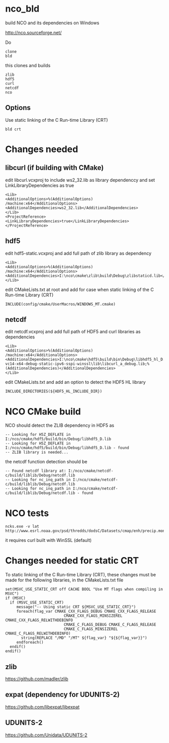 # nco_bld
build NCO and its dependencies on Windows

http://nco.sourceforge.net/

Do

```
clone
bld
```

this clones and builds

```
zlib
hdf5
curl
netcdf
nco
```

## Options

Use static linking of the C Run-time Library (CRT)

```
bld crt
```

# Changes needed

## libcurl (if building with CMake)

edit libcurl.vcxproj to include ws2_32.lib as library dependenccy and set LinkLibraryDependencies as true

```
<Lib>
<AdditionalOptions>%(AdditionalOptions) /machine:x64</AdditionalOptions>
<AdditionalDependencies>ws2_32.lib</AdditionalDependencies>
</Lib>
<ProjectReference>
<LinkLibraryDependencies>true</LinkLibraryDependencies>
</ProjectReference>
```


## hdf5

edit hdf5-static.vcxproj and add full path of zlib library as dependency

```
<Lib>
<AdditionalOptions>%(AdditionalOptions) /machine:x64</AdditionalOptions>
<AdditionalDependencies>I:\nco\cmake\zlib\build\Debug\zlibstaticd.lib</AdditionalDependencies>
</Lib>
```

edit CMakeLists.txt at root and add for case when static linking of the C Run-time Library (CRT)

```
INCLUDE(config/cmake/UserMacros/WINDOWS_MT.cmake)
```

## netcdf

edit netcdf.vcxproj and add full path of HDF5 and curl libraries as dependencies

```
<Lib>
<AdditionalOptions>%(AdditionalOptions) /machine:x64</AdditionalOptions>
<AdditionalDependencies>I:\nco\cmake\hdf5\build\bin\Debug\libhdf5_hl_D.lib;I:\nco\cmake\hdf5\build\bin\Debug\libhdf5_D.lib;I:\nco\cmake\curl\builds\libcurl-vc14-x64-debug-static-ipv6-sspi-winssl\lib\libcurl_a_debug.lib;%(AdditionalDependencies)</AdditionalDependencies>
</Lib>
```

edit CMakeLists.txt and add an option to detect the HDF5 HL library

```
INCLUDE_DIRECTORIES(${HDF5_HL_INCLUDE_DIR})
```

# NCO CMake build

NCO should detect the ZLIB dependency in HDF5 as

```
-- Looking for H5Z_DEFLATE in I:/nco/cmake/hdf5/build/bin/Debug/libhdf5_D.lib
-- Looking for H5Z_DEFLATE in I:/nco/cmake/hdf5/build/bin/Debug/libhdf5_D.lib - found
-- ZLIB library is needed...
```

the netcdf function detection should be

```
-- Found netcdf library at: I:/nco/cmake/netcdf-c/build/liblib/Debug/netcdf.lib
-- Looking for nc_inq_path in I:/nco/cmake/netcdf-c/build/liblib/Debug/netcdf.lib
-- Looking for nc_inq_path in I:/nco/cmake/netcdf-c/build/liblib/Debug/netcdf.lib - found
```

# NCO tests

```
ncks.exe -v lat http://www.esrl.noaa.gov/psd/thredds/dodsC/Datasets/cmap/enh/precip.mon.mean.nc
```

it requires curl built with WinSSL (default)

# Changes needed for static CRT

To static linking of the C Run-time Library (CRT), these changes must be made for the following libraries,
in the CMakeLists.txt file

```
set(MSVC_USE_STATIC_CRT off CACHE BOOL "Use MT flags when compiling in MSVC")
if (MSVC)
  if (MSVC_USE_STATIC_CRT)
     message("-- Using static CRT ${MSVC_USE_STATIC_CRT}")
     foreach(flag_var CMAKE_CXX_FLAGS_DEBUG CMAKE_CXX_FLAGS_RELEASE
                          CMAKE_CXX_FLAGS_MINSIZEREL CMAKE_CXX_FLAGS_RELWITHDEBINFO
                          CMAKE_C_FLAGS_DEBUG CMAKE_C_FLAGS_RELEASE
                          CMAKE_C_FLAGS_MINSIZEREL CMAKE_C_FLAGS_RELWITHDEBINFO)
       string(REPLACE "/MD" "/MT" ${flag_var} "${${flag_var}}")
     endforeach()
  endif()
endif()
```

## zlib

https://github.com/madler/zlib

## expat (dependency for UDUNITS-2)

https://github.com/libexpat/libexpat

## UDUNITS-2

https://github.com/Unidata/UDUNITS-2




